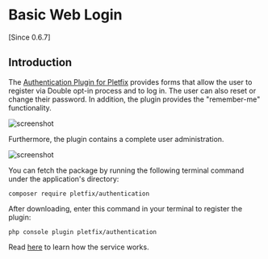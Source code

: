 # Basic Web Login

[Since 0.6.7]

## Introduction

The [Authentication Plugin for Pletfix]((https://github.com/pletfix/authentication)) provides forms that allow the user 
to register via Double opt-in process and to log in. The user can also reset or change their password. In addition, 
the plugin provides the "remember-me" functionality.

![screenshot](https://raw.githubusercontent.com/pletfix/authentication/master/docs/screenshot4.png)

Furthermore, the plugin contains a complete user administration.

![screenshot](https://raw.githubusercontent.com/pletfix/user-manager/master/table.png)

You can fetch the package by running the following terminal command under the application's directory:

    composer require pletfix/authentication

After downloading, enter this command in your terminal to register the plugin:

    php console plugin pletfix/authentication 

Read [here](https://github.com/pletfix/authentication) to learn how the service works.

